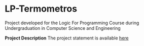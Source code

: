 # LP-Termometros
Project developed for the Logic For Programming Course during Undergraduation in Computer Science and Engineering

**Project Description**
The project statement is available [here](https://github.com/guimribeiro/LP-Termometros/blob/main/projecto_termometros.pdf)
